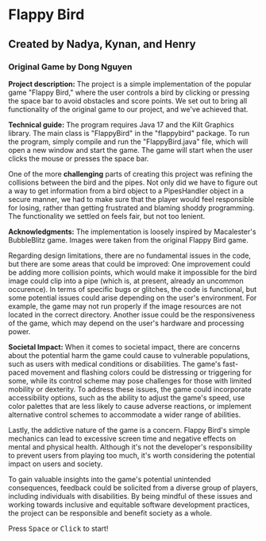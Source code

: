 # Flappy Bird
## Created by Nadya, Kynan, and Henry
### Original Game by Dong Nguyen

<b>Project description:</b> The project is a simple implementation of the popular game "Flappy Bird," where the user controls a bird by clicking or pressing the space bar to avoid obstacles and score points. We set out to bring all functionality of the original game to our project, and we've achieved that.

<b>Technical guide:</b> The program requires Java 17 and the Kilt Graphics library. The main class is "FlappyBird" in the "flappybird" package. To run the program, simply compile and run the "FlappyBird.java" file, which will open a new window and start the game. The game will start when the user clicks the mouse or presses the space bar.

One of the more <b>challenging</b> parts of creating this project was refining the collisions between the bird and the pipes. Not only did we have to figure out a way to get information from a bird object to a PipesHandler object in a secure manner, we had to make sure that the player would feel responsible for losing, rather than getting frustrated and blaming shoddy programming. The functionality we settled on feels fair, but not too lenient.

<b>Acknowledgments:</b> The implementation is loosely inspired by Macalester's BubbleBlitz game. Images were taken from the original Flappy Bird game.

Regarding design limitations, there are no fundamental issues in the code, but there are some areas that could be improved:
One improvement could be adding more collision points, which would make it impossible for the bird image could clip into a pipe (which is,
at present, already an uncommon occurence).
In terms of specific bugs or glitches, the code is functional, but some potential issues could arise depending on the user's environment. For example, the game may not run properly if the image resources are not located in the correct directory. Another issue could be the responsiveness of the game, which may depend on the user's hardware and processing power.

<b>Societal Impact:</b>
When it comes to societal impact, there are concerns about the potential harm the game could cause to vulnerable populations, such as users with medical conditions or disabilities. The game's fast-paced movement and flashing colors could be distressing or triggering for some, while its control scheme may pose challenges for those with limited mobility or dexterity. To address these issues, the game could incorporate accessibility options, such as the ability to adjust the game's speed, use color palettes that are less likely to cause adverse reactions, or implement alternative control schemes to accommodate a wider range of abilities.

Lastly, the addictive nature of the game is a concern. Flappy Bird's simple mechanics can lead to excessive screen time and negative effects on mental and physical health. Although it's not the developer's responsibility to prevent users from playing too much, it's worth considering the potential impact on users and society. 

To gain valuable insights into the game's potential unintended consequences, feedback could be solicited from a diverse group of players, including individuals with disabilities. By being mindful of these issues and working towards inclusive and equitable software development practices, the project can be responsible and benefit society as a whole.

Press <kbd>Space</kbd> or <kbd>Click</kbd> to start!
